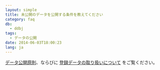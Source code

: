 ```yaml
---
layout: simple
title: 未公開のデータを公開する条件を教えてください
category: faq
db:
  - ddbj
tags: 
  - データの公開
date: 2014-06-03T18:00:23
lang: ja
---
```


[データ公開原則](/insdc/data-release-policy.html)、ならびに [登録データの取り扱いについて](/insdc/index.html#policy) をご覧ください。
